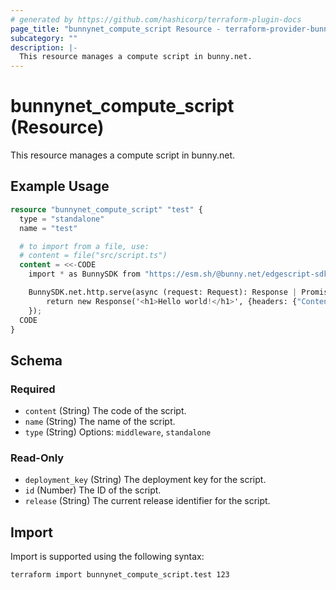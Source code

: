 ```yaml
---
# generated by https://github.com/hashicorp/terraform-plugin-docs
page_title: "bunnynet_compute_script Resource - terraform-provider-bunnynet"
subcategory: ""
description: |-
  This resource manages a compute script in bunny.net.
---
```


# bunnynet_compute_script (Resource)

This resource manages a compute script in bunny.net.

## Example Usage

```terraform
resource "bunnynet_compute_script" "test" {
  type = "standalone"
  name = "test"

  # to import from a file, use:
  # content = file("src/script.ts")
  content = <<-CODE
    import * as BunnySDK from "https://esm.sh/@bunny.net/edgescript-sdk@0.10.0";

    BunnySDK.net.http.serve(async (request: Request): Response | Promise<Response> => {
        return new Response('<h1>Hello world!</h1>', {headers: {"Content-Type": "text/html"}});
    });
  CODE
}
```

<!-- schema generated by tfplugindocs -->
## Schema

### Required

- `content` (String) The code of the script.
- `name` (String) The name of the script.
- `type` (String) Options: `middleware`, `standalone`

### Read-Only

- `deployment_key` (String) The deployment key for the script.
- `id` (Number) The ID of the script.
- `release` (String) The current release identifier for the script.

## Import

Import is supported using the following syntax:

```shell
terraform import bunnynet_compute_script.test 123
```
